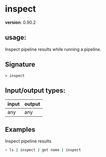 # inspect

**version**: 0.90.2

## **usage**:

Inspect pipeline results while running a pipeline.

## Signature

`> inspect `

## Input/output types:

| input | output |
| ----- | ------ |
| any   | any    |

## Examples

Inspect pipeline results

```bash
> ls | inspect | get name | inspect
```
